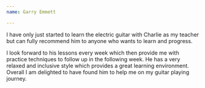 ```yaml
---
name: Garry Emmett

---
```


I have only just started to learn the electric guitar with Charlie as my teacher but can fully recommend him to anyone who wants to learn and progress.

I look forward to his lessons every week which then provide me with practice techniques to follow up in the following week. He has a very relaxed and inclusive style which provides a great learning environment. Overall I am delighted to have found him to help me on my guitar playing journey.